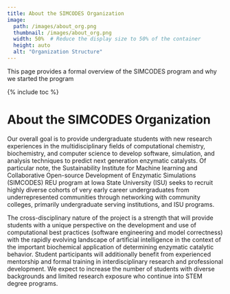 ```yaml
---
title: About the SIMCODES Organization
image:
  path: /images/about_org.png
  thumbnail: /images/about_org.png
  width: 50%  # Reduce the display size to 50% of the container
  height: auto
  alt: "Organization Structure"
---
```


This page provides a formal overview of the SIMCODES program and why we started the program

{% include toc %}

# About the SIMCODES Organization

Our overall goal is to provide undergraduate students with new research experiences 
in the multidisciplinary fields of computational chemistry, biochemistry, and computer science to develop
software, simulation, and analysis techniques to predict next generation enzymatic catalysts. Of
particular note, the Sustainability Institute for Machine learning and Collaborative Open-source
Development of Enzymatic Simulations (SIMCODES) REU program at Iowa State University (ISU)
seeks to recruit highly diverse cohorts of very early career undergraduates from underrepresented
communities through networking with community colleges, primarily undergraduate serving institutions,
and ISU programs.
 
The cross-disciplinary nature of the project is a strength that will
provide students with a unique perspective on the development and use of computational best
practices (software engineering and model correctness) with the rapidly evolving landscape of artificial
intelligence in the context of the important biochemical application of determining enzymatic
catalytic behavior. Student participants will additionally benefit from experienced mentorship and
formal training in interdisciplinary research and professional development. We expect to increase
the number of students with diverse backgrounds and limited research exposure who continue into
STEM degree programs.